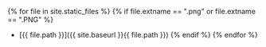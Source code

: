 
{% for file in site.static_files %}
  {% if file.extname == ".png" or file.extname == ".PNG" %}
* [{{ file.path }}]({{ site.baseurl }}{{ file.path }})
  {% endif %}
{% endfor %}

